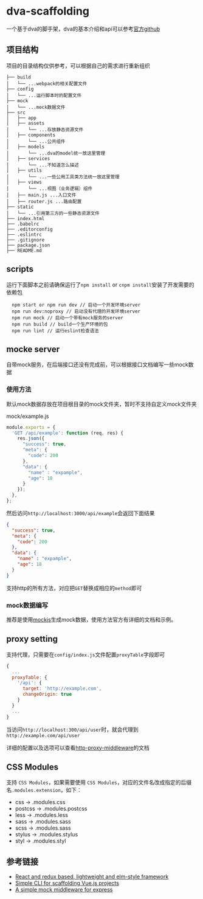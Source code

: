 # dva-scaffolding

一个基于dva的脚手架，dva的基本介绍和api可以参考[官方github](https://github.com/dvajs/dva)

## 项目结构

项目的目录结构仅供参考，可以根据自己的需求进行重新组织

``` shell
├── build
│   └── ...webpack的相关配置文件
├── config
│   └── ...运行脚本时的配置文件
├── mock
│   └── ...mock数据文件
├── src
│   ├── app
│   ├── assets
│       └── ...存放静态资源文件
│   ├── components
│       └── ...公共组件
│   ├── models
│       └── ...dva的model统一放这里管理
│   ├── services
│       └── ...不知道怎么描述
│   ├── utils
│       └── ...一些公用工具类方法统一放这里管理
│   ├── views
│       └── ...视图（业务逻辑）组件
│   ├── main.js ...入口文件
│   ├── router.js ...路由配置
├── static
│   └── ...引用第三方的一些静态资源文件
├── index.html
├── .babelrc
├── .editorconfig
├── .eslintrc
├── .gitignore
├── package.json
├── README.md
```

## scripts

运行下面脚本之前请确保运行了`npm install` or `cnpm install`安装了开发需要的依赖包

``` shell
  npm start or npm run dev // 启动一个开发环境server
  npm run dev:noproxy // 启动没有代理的开发环境server
  npm run mock // 启动一个带有mock服务的server
  npm run build // build一个生产环境的包
  npm run lint // 运行eslint检查语法
```

## mocke server

自带mock服务，在后端接口还没有完成前，可以根据接口文档编写一些mock数据

### 使用方法

默认mock数据存放在项目根目录的mock文件夹，暂时不支持自定义mock文件夹

mock/example.js

``` js
module.exports = {
  'GET /api/example': function (req, res) {
    res.json({
      "success": true,
      "meta": {
        "code": 200
      },
      "data": {
        "name" : "expample",
        "age": 18
      }
    });
  },
};
```

然后访问`http://localhost:3000/api/example`会返回下面结果

``` json
{
  "success": true,
  "meta": {
    "code": 200
  },
  "data": {
    "name" : "expample",
    "age": 18
  }
}
```

支持http的所有方法，对应把`GET`替换成相应的`method`即可

### mock数据编写

推荐是使用[mockjs](http://mockjs.com/)生成mock数据，使用方法官方有详细的文档和示例。

## proxy setting

支持代理，只需要在`config/index.js`文件配置`proxyTable`字段即可

``` js
{
  ...
  proxyTable: {
    '/api': {
      target: 'http://example.com',
      changeOrigin: true
    }
  }
  ...
}
```

当访问`http://localhost:300/api/user`时，就会代理到`http://example.com/api/user`

详细的配置以及选项可以查看[http-proxy-middleware](https://github.com/chimurai/http-proxy-middleware)的文档

## CSS Modules

支持 `CSS Modules`，如果需要使用 `CSS Modules`，对应的文件名改成指定的后缀名`.modules.extension`，如下：

- css      -> .modules.css
- postcss  -> .modules.postcss
- less     -> .modules.less
- sass     -> .modules.sass
- scss     -> .modules.sass
- stylus   -> .modules.stylus
- styl     -> .modules.styl

## 参考链接

- [React and redux based, lightweight and elm-style framework](https://github.com/dvajs/dva)
- [Simple CLI for scaffolding Vue.js projects](https://github.com/vuejs/vue-cli)
- [A simple mock middleware for express](https://github.com/LingyuCoder/express-mock-middleware)
